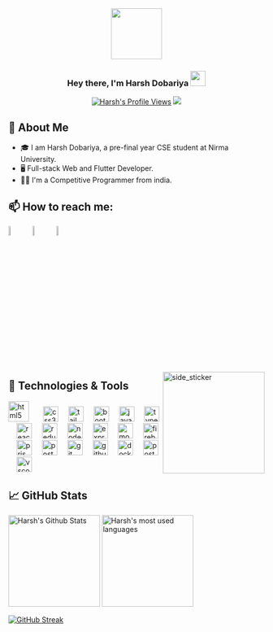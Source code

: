 <div id="header" align="center">
  <img src = "https://media.giphy.com/media/qgQUggAC3Pfv687qPC/giphy.gif" width="100" >
</div>
<h3 align = "center">
  Hey there, I'm Harsh Dobariya
  <img src="https://media.giphy.com/media/hvRJCLFzcasrR4ia7z/giphy.gif" width="30px"/>
</h3>
<!-- Intro -->
<!-- Hi there! <img src="https://raw.githubusercontent.com/MartinHeinz/MartinHeinz/master/wave.gif" width="30px"> . I am a competitive programmer and full stack web developer.  -->


<!-- Other Stats -->
<p align="center">
<!--   <a href="https://codeforces.com/profile/Harshil_"><img src="https://cp-logo.vercel.app/codeforces/Harshil_"/></a> -->
  <a href="https://github.com/HD1511/"><img src="https://komarev.com/ghpvc/?username=HD1511" alt="Harsh's Profile Views" /></a>
  <a href="https://github.com/HD1511/"><img src="https://img.shields.io/github/followers/HD1511?style=flat&color=red&label=GitHub%20Followers%20"/></a>
</p>

## 📖 About Me
- 🎓 I am Harsh Dobariya, a pre-final year CSE student at Nirma University.
- 🖥 Full-stack Web and Flutter Developer.
- 👨‍💻 I'm a Competitive Programmer from india.
 
<!-- - Candidate Master @Codeforces [Harshil_](https://codeforces.com/profile/Harshil_) -->


<!-- links to social media icons -->
## 📫 How to reach me:
  
[<img src="https://img.icons8.com/color/48/000000/linkedin.png" width="7%"/>](https://www.linkedin.com/in/harsh-dobariya-718908226/) 
&nbsp; <a href="mailto:harshdob937@gmail.com"><img src="https://img.icons8.com/fluent/48/000000/gmail.png" width="7%"/></a>
&nbsp; [<img src="https://img.icons8.com/fluent/48/000000/instagram-new.png" width="7%"/>](https://www.instagram.com/ll_harsh_dobariya_ll/) 
<!-- &nbsp; [<img src="https://github.com/sciencepal/sciencepal/blob/master/assets/discord-round.svg" width="3.5%"/>](https://discordapp.com/users/693479853822967828/) -->

<!-- Graph GIF -->
<img align="right" width=200px height=200px alt="side_sticker" src="https://media.giphy.com/media/TEnXkcsHrP4YedChhA/giphy.gif" />

## 🔧 Technologies & Tools

<div align="left">
  <img src="https://skillicons.dev/icons?i=html" height="40" alt="html5 logo"  />
  <img width="20" />
  <img src="https://skillicons.dev/icons?i=css" height="30" alt="css3 logo"  />
  <img width="12" />
  <img src="https://skillicons.dev/icons?i=tailwind" height="30" alt="tailwindcss logo"  />
  <img width="12" />
  <img src="https://skillicons.dev/icons?i=bootstrap" height="30" alt="bootstrap logo"  />
  <img width="12" />
  <img src="https://skillicons.dev/icons?i=js" height="30" alt="javascript logo"  />
  <img width="12" />
  <img src="https://skillicons.dev/icons?i=ts" height="30" alt="typescript logo"  />
  <img width="12" />
  <img src="https://cdn.jsdelivr.net/gh/devicons/devicon/icons/react/react-original.svg" height="30" alt="react logo"  />
  <img width="12" />
  <img src="https://skillicons.dev/icons?i=redux" height="30" alt="redux logo"  />
  <img width="12" />
  <img src="https://skillicons.dev/icons?i=nodejs" height="30" alt="nodejs logo"  />
  <img width="12" />
  <img src="https://skillicons.dev/icons?i=express" height="30" alt="express logo"  />
  <img width="12" />
  <img src="https://skillicons.dev/icons?i=mongodb" height="30" alt="mongodb logo"  />
  <img width="12" />
  <img src="https://skillicons.dev/icons?i=firebase" height="30" alt="firebase logo"  />
  <img width="12" />
  <img src="https://skillicons.dev/icons?i=prisma" height="30" alt="prisma logo"  />
  <img width="12" />
  <img src="https://skillicons.dev/icons?i=postgres" height="30" alt="postgresql logo"  />
  <img width="12" />
  <img src="https://skillicons.dev/icons?i=git" height="30" alt="git logo"  />
  <img width="12" />
  <img src="https://skillicons.dev/icons?i=git" height="30" alt="github logo"  />
  <img width="12" />
  <img src="https://skillicons.dev/icons?i=docker" height="30" alt="docker logo"  />
  <img width="12" />
  <img src="https://skillicons.dev/icons?i=bootstrap" height="30" alt="postman logo"  />
  <img width="12" />
  <img src="https://skillicons.dev/icons?i=bootstrap" height="30" alt="vscode logo"  />
  <img width="12" />
</div>
  
## &#x1f4c8; GitHub Stats
  
<span width="100%" stlye="text-align: center;">
  <img src="https://github-readme-stats.vercel.app/api?username=HD1511&show_icons=true&theme=tokyonight" alt="Harsh's Github Stats" height="180px" />
  <img src="https://github-readme-stats.vercel.app/api/top-langs/?username=HD1511&layout=compact&theme=tokyonight" alt="Harsh's most used languages" height="180px" />
</span>

[![GitHub Streak](https://streak-stats.demolab.com?user=HD1511&theme=dark&border_radius=5&mode=weekly&card_width=500)](https://git.io/streak-stats)
<!--   
<!-- Other Stats -->

<!-- Another version of Github Stats -->
<!-- <a href="https://github.com/harshil-270/harshil-270">
  <img align="center" src="https://github-readme-stats.vercel.app/api/top-langs/?username=harshil-270&hide=shell&title_color=ffffff&text_color=c9cacc&icon_color=2bbc8a&bg_color=1d1f21" />
</a>
<a href="https://github.com/harshil-270/harshil-270">
  <img align="center" src="https://github-readme-stats.vercel.app/api?username=harshil-270&show_icons=true&line_height=27&count_private=true&title_color=ffffff&text_color=c9cacc&icon_color=2bbc8a&bg_color=1d1f21" alt="Harshil's GitHub Stats" />
</a> -->
  
<!-- Github Repo Tabs -->
<!-- <a href="https://github.com/harshil-270/Algorithm-Visualizer">
  <img align="center" src="https://github-readme-stats.vercel.app/api/pin/?username=harshil-270&repo=Algorithm-Visualizer&title_color=ffffff&text_color=c9cacc&icon_color=2bbc8a&bg_color=1d1f21" />
</a>

<a href="https://github.com/harshil-270/ChatApp">
  <img align="center" src="https://github-readme-stats.vercel.app/api/pin/?username=harshil-270&repo=ChatApp&title_color=ffffff&text_color=c9cacc&icon_color=2bbc8a&bg_color=1d1f21" />
</a>  -->


[2]: https://github.com/HD1511
[3]: https://www.linkedin.com/in/harsh-dobariya-718908226/


<!-- Resources -->
<!-- Icons: https://simpleicons.org/ -->
<!-- GitHub Stats: https://github.com/anuraghazra/github-readme-stats -->
<!-- Emojis: https://emojipedia.org/emoji/ -->
<!-- HTML Emojis: https://www.fileformat.info/index.htm -->
<!-- Shields: https://shields.io/ -->
<!-- Awesome GitHub Profile README: https://github.com/abhisheknaiidu/awesome-github-profile-readme -->
<!--

**HD511/HD1511** is a ✨ _special_ ✨ repository because its `README.md` (this file) appears on your GitHub profile.

Here are some ideas to get you started:

- 🔭 I’m currently working on ...
- 🌱 I’m currently learning ...
- 👯 I’m looking to collaborate on ...
- 🤔 I’m looking for help with ...
- 💬 Ask me about ...
- 📫 How to reach me: ...
- 😄 Pronouns: ...
- ⚡ Fun fact: ...
-->
